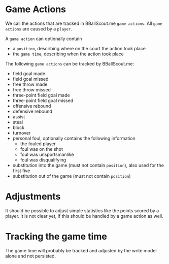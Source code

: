 # Game Actions

We call the actions that are tracked in BBallScout.me `game actions`.
All `game actions` are caused by a `player`.

A `game action` can optionally contain

- a `position`, describing where on the court the action took place
- the `game time`, describing when the action took place

The following `game actions` can be tracked by BBallScout.me:

- field goal made
- field goal missed
- free throw made
- free throw missed
- three-point field goal made
- three-point field goal missed
- offensive rebound
- defensive rebound
- assist
- steal
- block
- turnover
- personal foul, optionally contains the following information
    - the fouled player
    - foul was on the shot
    - foul was unsportsmanlike
    - foul was disqualifying
- substitution into the game (must not contain `position`), also used for the first five
- substitution out of the game (must not contain `position`)

# Adjustments

It should be possible to adjust simple statistics like the points scored by a player.
It is not clear yet, if this should be handled by a game action as well.

# Tracking the game time

The game time will probably be tracked and adjusted by the write model alone and not persisted.

